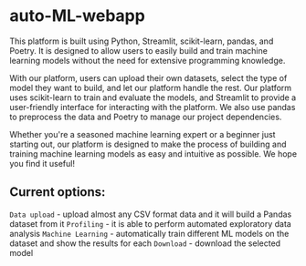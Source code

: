 # auto-ML-webapp

This platform is built using Python, Streamlit, scikit-learn, pandas, and Poetry. It is designed to allow users to easily build and train machine learning models without the need for extensive programming knowledge.

With our platform, users can upload their own datasets, select the type of model they want to build, and let our platform handle the rest. Our platform uses scikit-learn to train and evaluate the models, and Streamlit to provide a user-friendly interface for interacting with the platform. We also use pandas to preprocess the data and Poetry to manage our project dependencies.

Whether you're a seasoned machine learning expert or a beginner just starting out, our platform is designed to make the process of building and training machine learning models as easy and intuitive as possible. We hope you find it useful!

## Current options:
`Data upload` - upload almost any CSV format data and it will build a Pandas dataset from it
`Profiling` - it is able to perform automated exploratory data analysis
`Machine Learning` - automatically train different ML models on the dataset and show the results for each
`Download` - download the selected model
